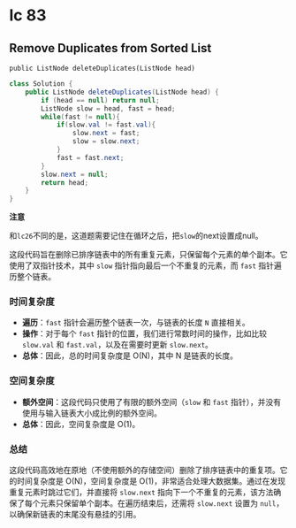 # lc 83 
## Remove Duplicates from Sorted List

`public ListNode deleteDuplicates(ListNode head)`

``` java
class Solution {
    public ListNode deleteDuplicates(ListNode head) {
        if (head == null) return null;
        ListNode slow = head, fast = head;
        while(fast != null){
            if(slow.val != fast.val){
                slow.next = fast;
                slow = slow.next;
            }
            fast = fast.next;
        }
        slow.next = null;
        return head;
    }
}
```

**注意**

和`lc26`不同的是，这道题需要记住在循环之后，把`slow`的next设置成null。

这段代码旨在删除已排序链表中的所有重复元素，只保留每个元素的单个副本。它使用了双指针技术，其中 `slow` 指针指向最后一个不重复的元素，而 `fast` 指针遍历整个链表。

### 时间复杂度

- **遍历**：`fast` 指针会遍历整个链表一次，与链表的长度 `N` 直接相关。
- **操作**：对于每个 `fast` 指针的位置，我们进行常数时间的操作，比如比较 `slow.val` 和 `fast.val`，以及在需要时更新 `slow.next`。
- **总体**：因此，总的时间复杂度是 O(N)，其中 N 是链表的长度。

### 空间复杂度

- **额外空间**：这段代码只使用了有限的额外空间（`slow` 和 `fast` 指针），并没有使用与输入链表大小成比例的额外空间。
- **总体**：因此，空间复杂度是 O(1)。

### 总结

这段代码高效地在原地（不使用额外的存储空间）删除了排序链表中的重复项。它的时间复杂度是 O(N)，空间复杂度是 O(1)，非常适合处理大数据集。通过在发现重复元素时跳过它们，并直接将 `slow.next` 指向下一个不重复的元素，该方法确保了每个元素只保留单个副本。在遍历结束后，还需将 `slow.next` 设置为 `null`，以确保新链表的末尾没有悬挂的引用。